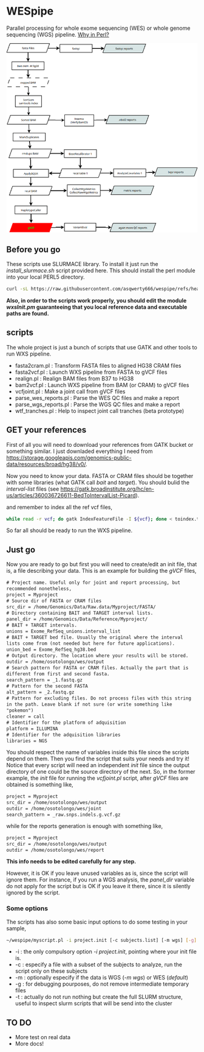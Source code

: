 # WESpipe

Parallel processing for whole exome sequencing (WES) or whole genome sequencing (WGS) pipeline. [Why in Perl?](https://xkcd.com/224/)

![Individual WXS pipeline](wes_pipe.png)

## Before you go

These scripts use SLURMACE library. To install it just run the *install\_slurmace.sh* script provided here. This should install the perl module into your local PERL5 directory.

```bash
curl -sL https://raw.githubusercontent.com/asqwerty666/wespipe/refs/heads/main/install_slurmace.sh | bash
```

**Also, in order to the scripts work properly, you should edit the module *wxsInit.pm* guaranteeing that you local reference data and executable paths are found.**

## scripts

The whole project is just a bunch of scripts that use GATK and other tools to run WXS pipeline. 

   * fasta2cram.pl : Transform FASTA files to aligned HG38 CRAM files
   * fasta2vcf.pl : Launch WXS pipeline from FASTA to gVCF files
   * realign.pl : Realign BAM files from B37 to HG38
   * bam2vcf.pl : Launch WXS pipeline from BAM (or CRAM) to gVCF files
   * vcfjoint.pl : Make a joint call from gVCF files
   * parse\_wes\_reports.pl : Parse the WES QC files and make a report
   * parse\_wgs\_reports.pl : Parse the WGS QC files and make a report
   * wtf\_tranches.pl : Help to inspect joint call tranches (beta prototype)

## GET your references

First of all you will need to download your references from GATK bucket or something similar. I just downladed everything I need from  https://storage.googleapis.com/genomics-public-data/resources/broad/hg38/v0/. 

Now you need to know your data. FASTA or CRAM files should be together with some libraries (what GATK call _bait_ and _target_). You should bulid the _interval-list_ files (see https://gatk.broadinstitute.org/hc/en-us/articles/360036726611-BedToIntervalList-Picard).

and remember to index all the ref vcf files,

```bash
while read -r vcf; do gatk IndexFeatureFile -I ${vcf}; done < toindex.txt
```

So far all should be ready to run the WXS pipeline.

## Just go

Now you are ready to go but first you will need to create/edit an init file, that is, a file describing your data. This is an example for building the *gVCF* files,


```
# Project name. Useful only for joint and report processing, but recommended nonetheless,
project = Myproject
# Source dir of FASTA or CRAM files 
src_dir = /home/Genomics/Data/Raw.data/Myproject/FASTA/ 
# Directory containing BAIT and TARGET interval lists. 
panel_dir = /home/Genomics/Data/Reference/Myproject/
# BAIT + TARGET intervals.  
unions = Exome_RefSeq_unions.interval_list 
# BAIT + TARGET bed file. Usually the original where the interval lists come from (not needed but here for future applications). 
union_bed = Exome_RefSeq_hg38.bed 
# Output directory. The location where your results will be stored.
outdir = /home/osotolongo/wes/output 
# Search pattern for FASTA or CRAM files. Actually the part that is different from first and second fasta.  
search_pattern = _1.fastq.gz 
# Pattern for the second FASTA 
alt_pattern = _2.fastq.gz 
# Pattern for excluding files. Do not process files with this string in the path. Leave blank if not sure (or write something like "pokemon") 
cleaner = call 
# Identifier for the platform of adquisition 
platform = ILLUMINA 
# Identifier for the adquisition libraries 
libraries = NGS
```

You should respect the name of variables inside this file since the scripts depend on them. Then you find the script that suits your needs and try it! Notice that every script will need an independent _init_ file since the output directory of one could be the source directory of the next. So, in the former example, the *init* file for running the *vcfjoint.pl* script, after *gVCF* files are obtained is something like,


```
project = Myproject
src_dir = /home/osotolongo/wes/output 
outdir = /home/osotolongo/wes/joint 
search_pattern = _raw.snps.indels.g.vcf.gz
```

while for the reports generation is enough with something like,

``` 
project = Myproject
src_dir = /home/osotolongo/wes/output 
outdir = /home/osotolongo/wes/report 
```

**This info needs to be edited carefully for any step.** 

However, it is OK if you leave unused variables as is, since the script will ignore them. For instance, if you run a WGS analysis, the *panel\_dir* variable do not apply for the script but is OK if you leave it there, since it is silently ignored by the script.

### Some options

The scripts has also some basic input options to do some testing in your sample,

```bash
~/wespipe/myscript.pl -i project.init [-c subjects.list] [-m wgs] [-g] [-t]
```

   * -i : the only compulsory option *-i project.init*, pointing where your init file is.
   * -c : especify a file with a subset of the subjects to analyze, run the script only on these subjects
   * -m : optionally especify if the data is WGS (*-m wgs*) or WES (*default*) 
   * -g : for debugging pourposes, do not remove intermediate temporary files
   * -t : actually do not run nothing but create the full SLURM structure, useful to inspect slurm scripts that will be send into the cluster

## TO DO
   
   * More test on real data
   * More docs!


